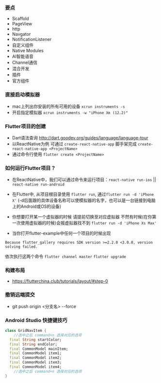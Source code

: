 ### 要点
- Scaffold
- PageView
- http
- Navgator
- NotificationListener
- 自定义组件
- Native Modules
- AI智能语音
- Channel通信
- 混合开发
- 插件
- 官方组件

### 直接启动模拟器
- mac上列出你安装的所有可用的设备 `xcrun instruments -s`
- 开启指定模拟器 `xcrun instruments -w "iPhone Xʀ (12.2)"`


### Flutter项目的创建
- Dart语法查询 http://dart.goodev.org/guides/language/language-tour
- 以ReactNative为例 可通过 `create-react-native-app` 脚手架完成 `create-react-native-app <ProjectName>`
- 通过命令行使用 `flutter create <ProjectName>`

### 如何运行Flutter项目？
- 在ReactNative中，我们可以通过命令来运行项目：`react-native run-ios` || `react-native run-android`
- 在Flutter中, 从项目根目录使用 `flutter run`, 通过`flutter run -d 'iPhone X'` (-d后面跟的具体设备名称可以使模拟器的名字，也可以是一台链接到电脑上的Android或OS的设备)
- 你想要打开某一个虚拟器的时候 请提前切换至对应虚拟器 不然有时候(在你第一次使用虚拟器的时候)会报虚拟器找不到 `flutter run -d 'iPhone Xs Max'`

- 当你打开flutter-example中任何一个项目的时候出现
```
Because flutter_gallery requires SDK version >=2.2.0 <3.0.0, version solving failed.
```
依次执行这两个命令 `flutter channel master` `flutter upgrade`

### 构建布局
- https://flutterchina.club/tutorials/layout/#step-0

### 撤销远端提交
- git push origin <分支名> --force

### Android Studio 快捷键技巧
```dart
class GridNavItem {
    //选中之后 command+n 选择对应的选项
  final String startColor;
  final String endColor;
  final CommonModel mainItem;
  final CommonModel item1;
  final CommonModel item2;
  final CommonModel item3;
  final CommonModel item4;
    //选中之后 command+n 选择对应的选项    
}
``` 

